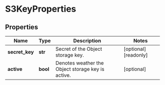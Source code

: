 # S3KeyProperties

## Properties
| Name | Type | Description | Notes |
| ------------ | ------------- | ------------- | ------------- |
| **secret_key** | **str** | Secret of the Object storage key. | [optional] [readonly]  |
| **active** | **bool** | Denotes weather the Object storage key is active. | [optional]  |


